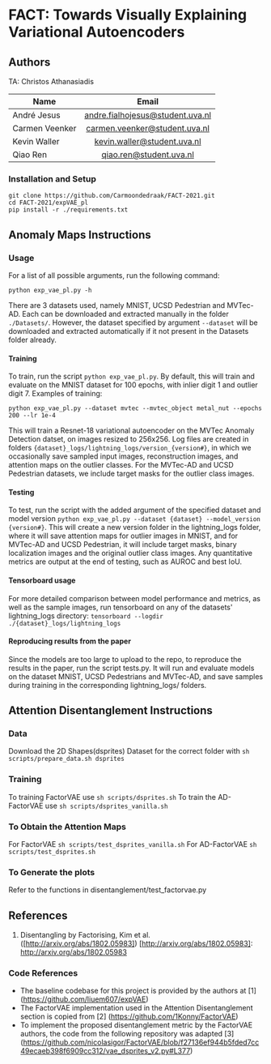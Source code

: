 # FACT: Towards Visually Explaining Variational Autoencoders

## Authors
TA: Christos Athanasiadis

| Name           | Email                            |
|----------------|:-------------------------:       |
| André Jesus    | andre.fialhojesus@student.uva.nl |
| Carmen Veenker | carmen.veenker@student.uva.nl    |
| Kevin Waller   | kevin.waller@student.uva.nl      |
| Qiao Ren       | qiao.ren@student.uva.nl          |


### Installation and Setup

```
git clone https://github.com/Carmoondedraak/FACT-2021.git
cd FACT-2021/expVAE_pl
pip install -r ./requirements.txt
```

## Anomaly Maps Instructions
### Usage
For a list of all possible arguments, run the following command:
```
python exp_vae_pl.py -h
```
There are 3 datasets used, namely MNIST, UCSD Pedestrian and MVTec-AD. Each can be downloaded and extracted manually in the folder ```./Datasets/```. However, the dataset specified by argument ```--dataset``` will be downloaded and extracted automatically if it not present in the Datasets folder already.
#### Training
To train, run the script ```python exp_vae_pl.py```. By default, this will train and evaluate on the MNIST dataset for 100 epochs, with inlier digit 1 and outlier digit 7.
Examples of training:
```
python exp_vae_pl.py --dataset mvtec --mvtec_object metal_nut --epochs 200 --lr 1e-4
```
This will train a Resnet-18 variational autoencoder on the MVTec Anomaly Detection datset, on images resized to 256x256. Log files are created in folders ```{dataset}_logs/lightning_logs/version_{version#}```, in which we occasionally save sampled input images, reconstruction images, and attention maps on the outlier classes. For the MVTec-AD and UCSD Pedestrian datasets, we include target masks for the outlier class images.

#### Testing
To test, run the script with the added argument of the specified dataset and model version ```python exp_vae_pl.py --dataset {dataset} --model_version {version#}```. This will create a new version folder in the lightning_logs folder, where it will save attention maps for outlier images in MNIST, and for MVTec-AD and UCSD Pedestrian, it will include target masks, binary localization images and the original outlier class images. Any quantitative metrics are output at the end of testing, such as AUROC and best IoU.

#### Tensorboard usage
For more detailed comparison between model performance and metrics, as well as the sample images, run tensorboard on any of the datasets' lightning_logs directory:
```tensorboard --logdir ./{dataset}_logs/lightning_logs```

#### Reproducing results from the paper
Since the models are too large to upload to the repo, to reproduce the results in the paper, run the script tests.py. It will run and evaluate models on the dataset MNIST, UCSD Pedestrians and MVTec-AD, and save samples during training in the corresponding lightning_logs/ folders.

## Attention Disentanglement Instructions
### Data 
Download the 2D Shapes(dsprites) Dataset for the correct folder with ``` sh scripts/prepare_data.sh dsprites ```
### Training
To training FactorVAE use ``` sh scripts/dsprites.sh ```
To train the AD-FactorVAE use ``` sh scripts/dsprites_vanilla.sh ```

### To Obtain the Attention Maps
For FactorVAE ``` sh scripts/test_dsprites_vanilla.sh ```
For AD-FactorVAE ``` sh scripts/test_dsprites.sh ```

### To Generate the plots
Refer to the functions in disentanglement/test_factorvae.py

## References

1. Disentangling by Factorising, Kim et al.([http://arxiv.org/abs/1802.05983])
[http://arxiv.org/abs/1802.05983]: http://arxiv.org/abs/1802.05983

### Code References
* The baseline codebase for this project is provided by the authors at [1] (https://github.com/liuem607/expVAE)
* The FactorVAE implementation used in the Attention Disentanglement section is copied from [2] (https://github.com/1Konny/FactorVAE)
* To implement the proposed disentanglement metric by the FactorVAE authors, the code from the following repository was adapted [3] (https://github.com/nicolasigor/FactorVAE/blob/f27136ef944b5fded7cc49ecaeb398f6909cc312/vae_dsprites_v2.py#L377)
